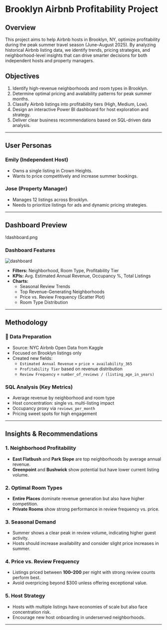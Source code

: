 # Brooklyn Airbnb Profitability Project

## Overview

This project aims to help Airbnb hosts in Brooklyn, NY, optimize profitability during the peak summer travel season (June–August 2025). By analyzing historical Airbnb listing data, we identify trends, pricing strategies, and neighborhood-level insights that can drive smarter decisions for both independent hosts and property managers.

## Objectives

1. Identify high-revenue neighborhoods and room types in Brooklyn.
2. Determine optimal pricing and availability patterns for peak summer months.
3. Classify Airbnb listings into profitability tiers (High, Medium, Low).
4. Design an interactive Power BI dashboard for host exploration and strategy.
5. Deliver clear business recommendations based on SQL-driven data analysis.

---

## User Personas

### Emily (Independent Host)
- Owns a single listing in Crown Heights.
- Wants to price competitively and increase summer bookings.

### Jose (Property Manager)
- Manages 12 listings across Brooklyn.
- Needs to prioritize listings for ads and dynamic pricing strategies.

---

## Dashboard Preview

!dashboard.png

### Dashboard Features
![dashboard](https://github.com/user-attachments/assets/d021ea35-9e3e-460c-88fa-9e2fdc034a58)

- **Filters:** Neighborhood, Room Type, Profitability Tier
- **KPIs:** Avg. Estimated Annual Revenue, Occupancy %, Total Listings
- **Charts:**
  - Seasonal Review Trends
  - Top Revenue-Generating Neighborhoods
  - Price vs. Review Frequency (Scatter Plot)
  - Room Type Distribution

---

## Methodology

### 🔧 Data Preparation
- Source: NYC Airbnb Open Data from Kaggle
- Focused on Brooklyn listings only
- Created new fields:
  - `Estimated Annual Revenue` = `price × availability_365`
  - `Profitability Tier` based on revenue distribution
  - `Review Frequency` = `number_of_reviews / (listing_age_in_years)`

### SQL Analysis (Key Metrics)
- Average revenue by neighborhood and room type
- Host concentration: single vs. multi-listing impact
- Occupancy proxy via `reviews_per_month`
- Pricing sweet spots for high engagement

---

## Insights & Recommendations

### 1. Neighborhood Profitability
- **East Flatbush** and **Park Slope** are top neighborhoods by average annual revenue.
- **Greenpoint** and **Bushwick** show potential but have lower current listing volume.

### 2. Optimal Room Types
- **Entire Places** dominate revenue generation but also have higher competition.
- **Private Rooms** show strong performance in review frequency vs. price.

### 3. Seasonal Demand
- Summer shows a clear peak in review volume, indicating higher guest activity.
- Hosts should increase availability and consider slight price increases in summer.

### 4. Price vs. Review Frequency
- Listings priced between **$100–$200** per night with strong review counts perform best.
- Avoid overpricing beyond $300 unless offering exceptional value.

### 5. Host Strategy
- Hosts with multiple listings have economies of scale but also face concentration risk.
- Encourage new host onboarding in underserved neighborhoods.

---
